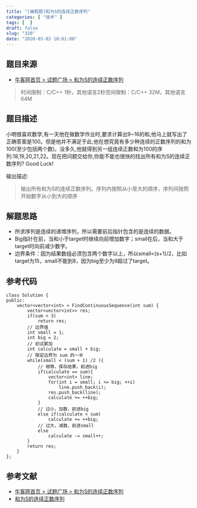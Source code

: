 ```yaml
---
title: "[编程题]和为S的连续正数序列"
categories: [ "技术" ]
tags: [  ]
draft: false
slug: "320"
date: "2020-03-03 18:01:00"
---
```


## 题目来源

- [牛客网首页 > 试题广场 > 和为S的连续正数序列](https://www.nowcoder.com/questionTerminal/c451a3fd84b64cb19485dad758a55ebe)

> 时间限制：C/C++ 1秒，其他语言2秒空间限制：C/C++ 32M，其他语言64M

## 题目描述

小明很喜欢数学,有一天他在做数学作业时,要求计算出9~16的和,他马上就写出了正确答案是100。但是他并不满足于此,他在想究竟有多少种连续的正数序列的和为100(至少包括两个数)。没多久,他就得到另一组连续正数和为100的序列:18,19,20,21,22。现在把问题交给你,你能不能也很快的找出所有和为S的连续正数序列? Good Luck!

输出描述:

> 输出所有和为S的连续正数序列。序列内按照从小至大的顺序，序列间按照开始数字从小到大的顺序

## 解题思路

- 所求序列是连续的递增序列，所以需要前后指针包含的是连续的数据。 
- Big指针在前，当和小于target时继续向前增加数字；small在后，当和大于target时向前减少数字。
- 边界条件：因为结果数组必须包含两个数字以上，所以small<(s+1)/2，比如target为15，small不能到8，因为big至少为9超过了target。

## 参考代码

```
class Solution {
public:
    vector<vector<int> > FindContinuousSequence(int sum) {
        vector<vector<int>> res;
        if(sum < 3)
            return res;
        // 边界值
        int small = 1;
        int big = 2;
        // 初试累加
        int calculate = small + big;
        // 限定边界为 sum 的一半
        while(small < (sum + 1) /2 ){
            // 相等，保存结果，前进big
            if(calculate == sum){
                vector<int> line;
                for(int i = small; i <= big; ++i)
                    line.push_back(i);
                res.push_back(line);
                calculate += ++big;
            }
            // 过小，加数，前进big
            else if(calculate < sum)
                calculate += ++big;
            // 过大，减数，前进small
            else
                calculate -= small++;
        }
        return res;
    }
};
```

## 参考文献

- [牛客网首页 > 试题广场 > 和为S的连续正数序列](https://www.nowcoder.com/questionTerminal/c451a3fd84b64cb19485dad758a55ebe)
- [和为S的连续正数序列](https://blog.csdn.net/sinat_27612639/article/details/51884478)
